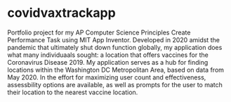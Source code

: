 # covidvaxtrackapp
Portfolio project for my AP Computer Science Principles Create Performance Task using MIT App Inventor.
Developed in 2020 amidst the pandemic that ultimately shut down function globally, my application does what many individuaals sought: a location that offers vaccines for the Coronavirus Disease 2019. My application serves as a hub for finding locations within the Washington DC Metropolitan Area, based on data from May 2020. In the effort for maximizing user count and effectiveness, assessbility options are available, as well as prompts for the user to match their location to the nearest vaccine location.
